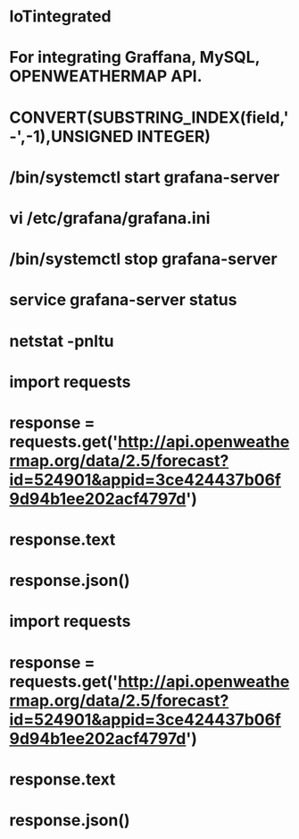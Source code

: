# IoTintegrated
# For integrating Graffana, MySQL, OPENWEATHERMAP API.
# CONVERT(SUBSTRING_INDEX(field,'-',-1),UNSIGNED INTEGER)

# /bin/systemctl start grafana-server
# vi /etc/grafana/grafana.ini
# /bin/systemctl stop grafana-server
# service grafana-server status
# netstat -pnltu
# import requests
# response = requests.get('http://api.openweathermap.org/data/2.5/forecast?id=524901&appid=3ce424437b06f9d94b1ee202acf4797d')
# response.text
# response.json()
# import requests
# response = requests.get('http://api.openweathermap.org/data/2.5/forecast?id=524901&appid=3ce424437b06f9d94b1ee202acf4797d')
# response.text
# response.json()
